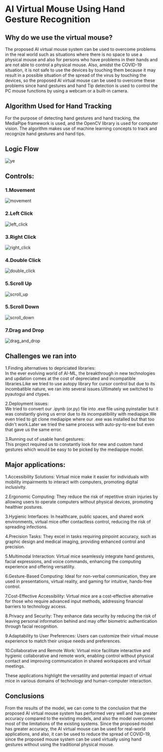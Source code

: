 # AI Virtual Mouse Using Hand Gesture Recognition

## Why do we use the virtual mouse?
The proposed AI virtual mouse system can be used to overcome problems in the real world such as situations where there is no space to use a physical mouse and also for persons who have problems in their hands and are not able to control a physical mouse. Also, amidst the COVID-19 situation, it is not safe to use the devices by touching them because it may result in a possible situation of the spread of the virus by touching the devices, so the proposed AI virtual mouse can be used to overcome these problems since hand gestures and hand Tip detection is used to control the PC mouse functions by using a webcam or a built-in camera.

## Algorithm Used for Hand Tracking
For the purpose of detecting hand gestures and hand tracking, the MediaPipe framework is used, and the OpenCV library is used for computer vision. The algorithm makes use of machine learning concepts to track and recognize hand gestures and hand tips.


## Logic Flow
![ye](https://github.com/AggarwalManav/Virtual_Mouse_Project/assets/127924433/9d0456d9-003f-4158-94e6-dd97e8e7bb9d)



## Controls:
### 1.Movement
![movement](https://github.com/AggarwalManav/Virtual_Mouse_Project/assets/127924433/d67de6de-2d51-475f-8b24-306a7d5cc7d3)

### 2.Left Click
![left_click](https://github.com/AggarwalManav/Virtual_Mouse_Project/assets/127924433/1170de24-f863-458c-bf0a-be1e60efa19d)


### 3.Right Click
![right_click](https://github.com/AggarwalManav/Virtual_Mouse_Project/assets/127924433/4b3cec35-7a24-476f-8062-e2775538421a)


### 4.Double Click
![double_click](https://github.com/AggarwalManav/Virtual_Mouse_Project/assets/127924433/28a6dee5-7fb6-49bd-a7a2-e92145b765a8)


### 5.Scroll Up
![scroll_up](https://github.com/AggarwalManav/Virtual_Mouse_Project/assets/127924433/5cc619e9-2d78-4084-9acf-5a0fe99eaa78)


### 5.Scroll Down
![scroll_down](https://github.com/AggarwalManav/Virtual_Mouse_Project/assets/127924433/1f96d793-231c-45d4-a774-b5e1083b6fa2)


### 7.Drag and Drop
![drag_and_drop](https://github.com/AggarwalManav/Virtual_Mouse_Project/assets/127924433/6cf40e66-9665-46ca-9aa5-34180e20c899)

## Challenges we ran into
1.Finding alternatives to depriciated libraries:<br>
In the ever evolving world of AI-ML, the breakthrough in new technologies and updation comes at the cost of depreciated and incompatible libraries.Like we tried to use autopy library for cursor control but due to its incombatible nature, we ran into several issues.Ultimately we switched to pyautogui and ctypes.<br>

2.Deployment issues:<br>
We tried to convert our .ipynb (or.py) file into .exe file using pyinstaller but it was constantly giving us error due to its incompatibility with mediapipe.We even tried to git clone mediapipe where our .exe was installed but that too didn't work.Later we tried the same process with auto-py-to-exe but even that gave us the same error.<br>

3.Running out of usable hand gestures:<br>
This project required us to constantly look for new and custom hand gestures which would be easy to be picked by the mediapipe model.<br>




## Major applications:
1.Accessibility Solutions: Virtual mice make it easier for individuals with mobility impairments to interact with computers, promoting digital inclusivity.<br>

2.Ergonomic Computing: They reduce the risk of repetitive strain injuries by allowing users to operate computers without physical devices, promoting healthier postures.<br>

3.Hygienic Interfaces: In healthcare, public spaces, and shared work environments, virtual mice offer contactless control, reducing the risk of spreading infections.<br>

4.Precision Tasks: They excel in tasks requiring pinpoint accuracy, such as graphic design and medical imaging, providing enhanced control and precision.<br>

5.Multimodal Interaction: Virtual mice seamlessly integrate hand gestures, facial expressions, and voice commands, enhancing the computing experience and offering versatility.<br>

6.Gesture-Based Computing: Ideal for non-verbal communication, they are used in presentations, virtual reality, and gaming for intuitive, hands-free control.<br>

7.Cost-Effective Accessibility: Virtual mice are a cost-effective alternative for those who require advanced input methods, addressing financial barriers to technology access.<br>

8.Privacy and Security: They enhance data security by reducing the risk of leaving personal information behind and may offer biometric authentication through facial recognition.<br>

9.Adaptability to User Preferences: Users can customize their virtual mouse experience to match their unique needs and preferences.<br>

10.Collaborative and Remote Work: Virtual mice facilitate interactive and hygienic collaborative and remote work, enabling control without physical contact and improving communication in shared workspaces and virtual meetings.<br>

These applications highlight the versatility and potential impact of virtual mice in various domains of technology and human-computer interaction.<br>







## Conclusions
From the results of the model, we can come to the conclusion that the proposed AI virtual mouse system has performed very well and has greater accuracy compared to the existing models, and also the model overcomes most of the limitations of the existing systems. Since the proposed model has greater accuracy, the AI virtual mouse can be used for real-world applications, and also, it can be used to reduce the spread of COVID-19, since the proposed mouse system can be used virtually using hand gestures without using the traditional physical mouse.




